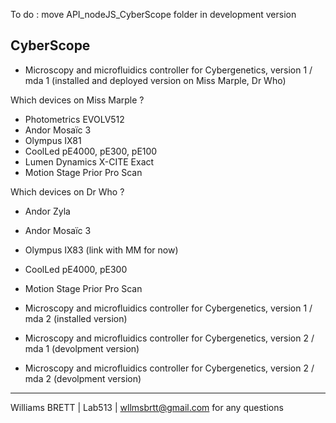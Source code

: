 To do : move API_nodeJS_CyberScope folder in development version

CyberScope
----------------------------
- Microscopy and microfluidics controller for Cybergenetics, version 1 / mda 1 (installed and deployed version on Miss Marple, Dr Who)

Which devices on Miss Marple ?
- Photometrics EVOLV512
- Andor Mosaïc 3
- Olympus IX81
- CoolLed pE4000, pE300, pE100
- Lumen Dynamics X-CITE Exact
- Motion Stage Prior Pro Scan

Which devices on Dr Who ?
- Andor Zyla
- Andor Mosaïc 3
- Olympus IX83 (link with MM for now)
- CoolLed pE4000, pE300
- Motion Stage Prior Pro Scan

- Microscopy and microfluidics controller for Cybergenetics, version 1 / mda 2 (installed version)
- Microscopy and microfluidics controller for Cybergenetics, version 2 / mda 1 (devolpment version)
- Microscopy and microfluidics controller for Cybergenetics, version 2 / mda 2 (devolpment version)

------------------------------------------------------------------------------------------------------------------------------------------
Williams BRETT | Lab513 | wllmsbrtt@gmail.com for any questions
